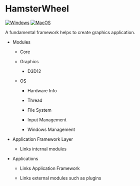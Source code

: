 # HamsterWheel

[![Windows](https://github.com/HamsterGraphics/HamsterWheel/actions/workflows/Windows.yml/badge.svg?branch=main)](https://github.com/HamsterGraphics/HamsterWheel/actions/workflows/Windows.yml)
[![MacOS](https://github.com/HamsterGraphics/HamsterWheel/actions/workflows/MacOS.yml/badge.svg?branch=main)](https://github.com/HamsterGraphics/HamsterWheel/actions/workflows/MacOS.yml)

A fundamental framework helps to create graphics application.

* Modules
  
  * Core
  
  * Graphics
    
    * D3D12
  
  * OS
    
    * Hardware Info
    
    * Thread
    
    * File System
    
    * Input Management
    
    * Windows Management

* Application Framework Layer
  
  * Links internal modules

* Applications
  
  * Links Application Framework
  
  * Links external modules such as plugins
